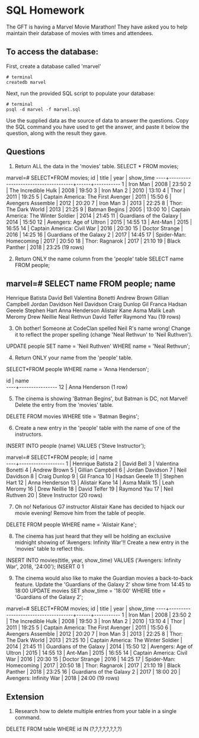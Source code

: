 # SQL Homework

The GFT is having a Marvel Movie Marathon! They have asked you to help maintain their database of movies with times and attendees.

## To access the database:

First, create a database called 'marvel'

```
# terminal
createdb marvel
```

Next, run the provided SQL script to populate your database:

```
# terminal
psql -d marvel -f marvel.sql
```

Use the supplied data as the source of data to answer the questions.  Copy the SQL command you have used to get the answer, and paste it below the question, along with the result they gave.

## Questions

1. Return ALL the data in the 'movies' table.
SELECT * FROM movies;

marvel=# SELECT*FROM movies;
 id |                title                | year | show_time
----+-------------------------------------+------+-----------
  1 | Iron Man                            | 2008 | 23:50
  2 | The Incredible Hulk                 | 2008 | 19:50
  3 | Iron Man 2                          | 2010 | 13:10
  4 | Thor                                | 2011 | 19:25
  5 | Captain America: The First Avenger  | 2011 | 15:50
  6 | Avengers Assemble                   | 2012 | 20:20
  7 | Iron Man 3                          | 2013 | 22:25
  8 | Thor: The Dark World                | 2013 | 21:25
  9 | Batman Begins                       | 2005 | 13:00
 10 | Captain America: The Winter Soldier | 2014 | 21:45
 11 | Guardians of the Galaxy             | 2014 | 15:50
 12 | Avengers: Age of Ultron             | 2015 | 14:55
 13 | Ant-Man                             | 2015 | 16:55
 14 | Captain America: Civil War          | 2016 | 20:30
 15 | Doctor Strange                      | 2016 | 14:25
 16 | Guardians of the Galaxy 2           | 2017 | 14:45
 17 | Spider-Man: Homecoming              | 2017 | 20:50
 18 | Thor: Ragnarok                      | 2017 | 21:10
 19 | Black Panther                       | 2018 | 23:25
(19 rows)



2. Return ONLY the name column from the 'people' table
SELECT name FROM people;

marvel=# SELECT name FROM people;
       name        
-------------------
 Henrique Batista
 David Bell
 Valentina Bonetti
 Andrew Brown
 Gillian Campbell
 Jordan Davidson
 Neil Davidson
 Craig Dunlop
 Gil Franca
 Hadsan Geeele
 Stephen Hart
 Anna Henderson
 Alistair Kane
 Asma Malik
 Leah Meromy
 Drew Neillie
 Neal Rethvun
 David Telfer
 Raymond Yau
(19 rows)

3. Oh bother! Someone at CodeClan spelled Neil R's name wrong! Change it to reflect the proper spelling (change 'Neal Rethvun' to 'Neil Ruthven').

UPDATE people SET name = 'Neil Ruthven' WHERE name = 'Neal Rethvun';

4. Return ONLY your name from the 'people' table.

SELECT*FROM people WHERE name = 'Anna Henderson';

 id |      name      
----+----------------
 12 | Anna Henderson
(1 row)

5. The cinema is showing 'Batman Begins', but Batman is DC, not Marvel! Delete the entry from the 'movies' table.

DELETE FROM movies WHERE title = 'Batman Begins';


6. Create a new entry in the 'people' table with the name of one of the instructors.

INSERT INTO people (name) VALUES ('Steve Instructor');

marvel=# SELECT*FROM people;
 id |       name        
----+-------------------
  1 | Henrique Batista
  2 | David Bell
  3 | Valentina Bonetti
  4 | Andrew Brown
  5 | Gillian Campbell
  6 | Jordan Davidson
  7 | Neil Davidson
  8 | Craig Dunlop
  9 | Gil Franca
 10 | Hadsan Geeele
 11 | Stephen Hart
 12 | Anna Henderson
 13 | Alistair Kane
 14 | Asma Malik
 15 | Leah Meromy
 16 | Drew Neillie
 18 | David Telfer
 19 | Raymond Yau
 17 | Neil Ruthven
 20 | Steve Instructor
(20 rows)


7. Oh no! Nefarious G7 instructor Alistair Kane has decided to hijack our movie evening! Remove him from the table of people.

DELETE FROM people WHERE name = 'Alistair Kane';


8. The cinema has just heard that they will be holding an exclusive midnight showing of 'Avengers: Infinity War'!! Create a new entry in the 'movies' table to reflect this.

INSERT INTO movies(title, year, show_time) VALUES ('Avengers: Infinity War', 2018, '24:00');
INSERT 0 1

9. The cinema would also like to make the Guardian movies a back-to-back feature. Update the 'Guardians of the Galaxy 2' show time from 14:45 to 18:00
UPDATE movies SET show_time = '18:00' WHERE title = 'Guardians of the Galaxy 2';

marvel=# SELECT*FROM movies;
 id |                title                | year | show_time
----+-------------------------------------+------+-----------
  1 | Iron Man                            | 2008 | 23:50
  2 | The Incredible Hulk                 | 2008 | 19:50
  3 | Iron Man 2                          | 2010 | 13:10
  4 | Thor                                | 2011 | 19:25
  5 | Captain America: The First Avenger  | 2011 | 15:50
  6 | Avengers Assemble                   | 2012 | 20:20
  7 | Iron Man 3                          | 2013 | 22:25
  8 | Thor: The Dark World                | 2013 | 21:25
 10 | Captain America: The Winter Soldier | 2014 | 21:45
 11 | Guardians of the Galaxy             | 2014 | 15:50
 12 | Avengers: Age of Ultron             | 2015 | 14:55
 13 | Ant-Man                             | 2015 | 16:55
 14 | Captain America: Civil War          | 2016 | 20:30
 15 | Doctor Strange                      | 2016 | 14:25
 17 | Spider-Man: Homecoming              | 2017 | 20:50
 18 | Thor: Ragnarok                      | 2017 | 21:10
 19 | Black Panther                       | 2018 | 23:25
 16 | Guardians of the Galaxy 2           | 2017 | 18:00
 20 | Avengers: Infinity War              | 2018 | 24:00
(19 rows)



## Extension

1. Research how to delete multiple entries from your table in a single command.

DELETE FROM table WHERE id IN (?,?,?,?,?,?,?,?)
